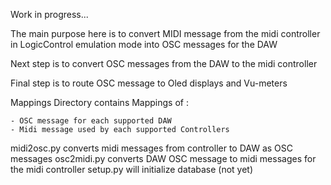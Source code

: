 Work in progress...

The main purpose here is to convert MIDI message from the midi controller in LogicControl emulation mode 
into OSC messages for the DAW

Next step is to convert OSC messages from the DAW to the midi controller 

Final step is to route OSC message to Oled displays and Vu-meters


Mappings Directory contains Mappings of :

    - OSC message for each supported DAW
    - Midi message used by each supported Controllers


midi2osc.py converts midi messages from controller to DAW as OSC messages
osc2midi.py converts DAW OSC message to midi messages for the midi controller
setup.py will initialize database (not yet)
